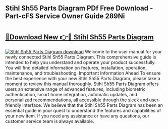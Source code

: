 ## Stihl Sh55 Parts Diagram PDf Free Download - Part-cFS Service Owner Guide 289Ni

# <h2><a href="http://dfjbbqw.blite.top/?on=Stihl+Sh55+Parts+Diagram">🔗Download New 👉🔴 Stihl Sh55 Parts Diagram</a></h2>

[![Stihl Sh55 Parts Diagram download](https://i.imgur.com/lujVjoI.png)](http://dfjbbqw.blite.top/?on=Stihl+Sh55+Parts+Diagram)
Welcome to the user manual for your newly connected Stihl Sh55 Parts Diagram. This comprehensive guide is intended to help you understand and operate your product successfully. You will find detailed information on features, installation, operation, maintenance, and troubleshooting. Important Information Ahead To ensure the best experience with your new Stihl Sh55 Parts Diagram, please take a moment to review this manual thoroughly. Stihl Sh55 Parts Diagram offers users an extensive range of advanced features, including biometric authentication, smart home integration, automatic updates, and personalized recommendations, all accessible through the sleek and user-friendly interface. We believe that the Stihl Sh55 Parts Diagram has been an essential guide in your quest to understand the features and capabilities of your new item. If you need any assistance or have any questions, our customer service team is always available.
